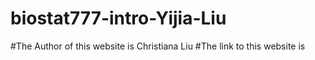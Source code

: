 # biostat777-intro-Yijia-Liu
#The Author of this website is Christiana Liu
#The link to this website is 
